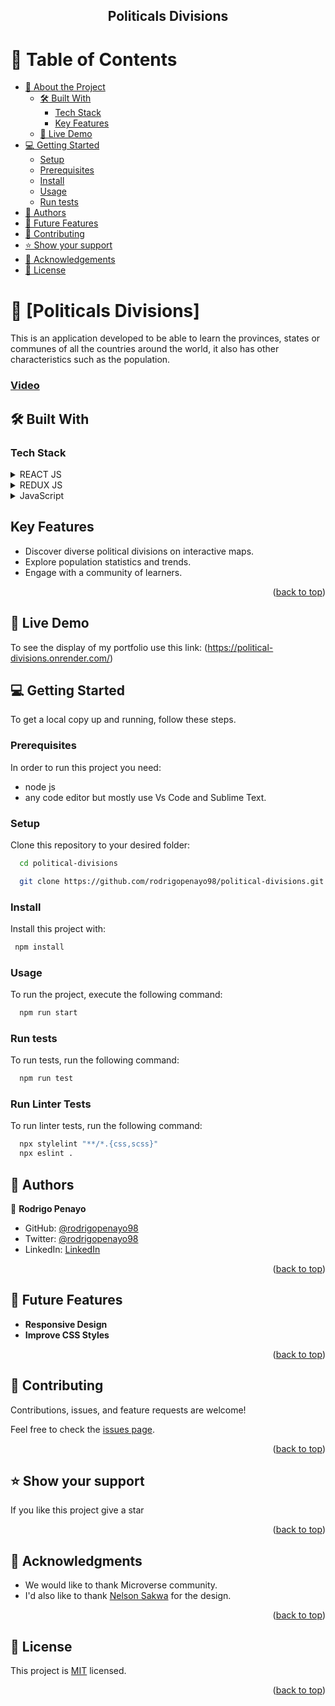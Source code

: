 
<div align="center">

  <h2><b>Politicals Divisions</b></h2>

</div>

# 📗 Table of Contents

- [📖 About the Project](#about-project)
  - [🛠️ Built With](#built-with)
    - [Tech Stack](#tech-stack)
    - [Key Features](#key-features)
  - [🚀 Live Demo](#live-demo)
- [💻 Getting Started](#getting-started)
  - [Setup](#setup)
  - [Prerequisites](#prerequisites)
  - [Install](#install)
  - [Usage](#usage)
  - [Run tests](#run-tests)
- [👥 Authors](#authors)
- [🔭 Future Features](#future-features)
- [🤝 Contributing](#contributing)
- [⭐ Show your support](#support)
- [🙏 Acknowledgements](#acknowledgements)
- [📝 License](#license)


# 📖 [Politicals Divisions] 

This is an application developed to be able to learn the provinces, states or communes of all the countries around the world, it also has other characteristics such as the population.

   ### [Video](https://www.youtube.com/watch?v=PxqIlrO7MDM)

## 🛠️ Built With <a name="built-with"></a>

### Tech Stack <a name="tech-stack"></a>


<details>
  <summary>REACT JS</summary>
  <ul>
    <li><a href="https://es.react.dev/">REACT JS</a></li>
  </ul>
</details>

<details>
  <summary>REDUX JS</summary>
  <ul>
    <li><a href="https://redux.js.org/">REDUX JS</a></li>
  </ul>
</details>

<details>
  <summary>JavaScript</summary>
  <ul>
    <li><a href="https://lenguajejs.com/javascript/">JavaScript</a></li>
  </ul>
</details>


## Key Features
- Discover diverse political divisions on interactive maps.
- Explore population statistics and trends.
- Engage with a community of learners.

<p align="right">(<a href="#readme-top">back to top</a>)</p>

<!-- LIVE DEMO -->

## 🚀 Live Demo

To see the display of my portfolio use this link: (https://political-divisions.onrender.com/)

<!-- GETTING STARTED -->


## 💻 Getting Started 

To get a local copy up and running, follow these steps.

### Prerequisites

In order to run this project you need:

* node js
* any code editor but mostly use Vs Code and Sublime Text.
### Setup

Clone this repository to your desired folder:

```sh
  cd political-divisions

  git clone https://github.com/rodrigopenayo98/political-divisions.git

```

### Install

Install this project with:

```sh
 npm install
```

### Usage

To run the project, execute the following command:

```sh
  npm run start
```

### Run tests

To run tests, run the following command:

```sh
  npm run test
```

### Run Linter Tests

To run linter tests, run the following command:

```sh
  npx stylelint "**/*.{css,scss}"
  npx eslint .
```

## 👥 Authors <a name="authors"></a>

👤 **Rodrigo Penayo**

- GitHub: [@rodrigopenayo98](https://github.com/rodrigopenayo98)
- Twitter: [@rodrigopenayo98](https://twitter.com/rodrigopenayo98)
- LinkedIn: [LinkedIn](https://www.linkedin.com/in/rodrigo-penayo-391226158/)


<p align="right">(<a href="#readme-top">back to top</a>)</p>



## 🔭 Future Features <a name="future-features"></a>

- **Responsive Design**
- **Improve CSS Styles**

<p align="right">(<a href="#readme-top">back to top</a>)</p>



## 🤝 Contributing <a name="contributing"></a>

Contributions, issues, and feature requests are welcome!

Feel free to check the [issues page](../../issues/).

<p align="right">(<a href="#readme-top">back to top</a>)</p>



## ⭐️ Show your support <a name="support"></a>


If you like this project give a star

<p align="right">(<a href="#readme-top">back to top</a>)</p>



## 🙏 Acknowledgments <a name="acknowledgements"></a>


- We would like to thank Microverse community.
- I'd also like to thank [Nelson Sakwa](https://www.behance.net/sakwadesignstudio) for the design.

<p align="right">(<a href="#readme-top">back to top</a>)</p>

## 📝 License
This project is [MIT](./MIT.md) licensed.

<p align="right">(<a href="#readme-top">back to top</a>)</p>
